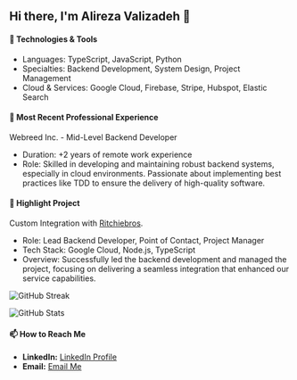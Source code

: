 ## Hi there, I'm Alireza Valizadeh 👋

#### 🔧 Technologies & Tools
- Languages: TypeScript, JavaScript, Python
- Specialties: Backend Development, System Design, Project Management
- Cloud & Services: Google Cloud, Firebase, Stripe, Hubspot, Elastic Search

#### 💼 Most Recent Professional Experience
Webreed Inc. - Mid-Level Backend Developer
- Duration: +2 years of remote work experience
- Role: Skilled in developing and maintaining robust backend systems, especially in cloud environments. Passionate about implementing best practices like TDD to ensure the delivery of high-quality software.

#### 🌟 Highlight Project
Custom Integration with [Ritchiebros](https://www.google.com/search?sca_esv=585281359&rlz=1C1GCEA_enIR902IR902&sxsrf=AM9HkKnfh5ZT9F5qeBqQBQLq-bb3lFW_CA:1700933909669&q=Ritchie+Bros&tbm=isch&source=lnms&sa=X&ved=2ahUKEwixqOLL2N-CAxV4hIkEHSw-CtgQ0pQJegQIDRAB&biw=1440&bih=751&dpr=1#imgrc=azeWeSTRB-bfeM).
- Role: Lead Backend Developer, Point of Contact, Project Manager
- Tech Stack: Google Cloud, Node.js, TypeScript
- Overview: Successfully led the backend development and managed the project, focusing on delivering a seamless integration that enhanced our service capabilities.


![GitHub Streak](https://streak-stats.demolab.com?user=Alireza-Valizadeh&theme=youtube-dark&border_radius=4&date_format=M%20j%5B%2C%20Y%5D&exclude_days=Fri&border=FFFFFF)

![GitHub Stats](https://github-stats-alpha.vercel.app/api?username=Alireza-Valizadeh&cc=000&tc=fff&ic=fff&bc=fff)

#### 📫 How to Reach Me
- **LinkedIn:** [LinkedIn Profile](https://www.linkedin.com/in/alireza-valizadeh-771786233)
- **Email:** [Email Me](mailto:ali.valizadeh.dev@gmail.com)
